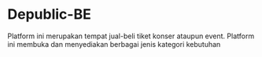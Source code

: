 # Depublic-BE
Platform ini merupakan tempat jual-beli tiket konser ataupun event. Platform ini membuka dan menyediakan berbagai jenis kategori kebutuhan
